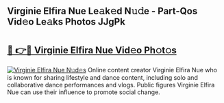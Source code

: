 ## Virginie Elfira Nue Le𝚊k𝚎d N𝚞𝚍e - Part-Qos Vid𝚎o Le𝚊ks Photos JJgPk

# <h2><a href="http://fb9zk9.evod.top/?m=Virginie+Elfira+Nue">🔗 👉🔴 Virginie Elfira Nue Vid𝚎o Ph𝚘t𝚘s</a></h2>

[![Virginie Elfira Nue N𝚞d𝚎s](https://i.imgur.com/8V9OHl7.gif)](http://fb9zk9.evod.top/?m=Virginie+Elfira+Nue)
Online content creator Virginie Elfira Nue who is known for sharing lifestyle and dance content, including solo and collaborative dance performances and vlogs. Public figures Virginie Elfira Nue can use their influence to promote social change. 

